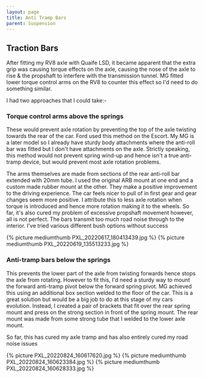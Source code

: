 ```yaml
---
layout: page
title: Anti Tramp Bars
parent: Suspension
---
```

## Traction Bars
After fitting my RV8 axle with Quaife LSD, it became apparent that the extra grip was causing torque effects on the axle, causing the nose of the axle to rise & the propshaft to interfere with the transmission tunnel. MG fitted lower torque control arms on the RV8 to counter this effect so I'd need to do something similar.

I had two approaches that I could take:-

### Torque control arms above the springs 
These would prevent axle rotation by preventing the top of the axle twisting towards the rear of the car. Ford used this method on the Escort. My MG is a later model so I already have sturdy body attachments where the anti-roll bar was fitted but I don't have attachments on the axle. Strictly speaking, this method would not prevent spring wind-up and hence isn't a true anti-tramp device, but would prevent most axle rotation problems.

The arms themselves are made from sections of the rear anti-roll bar extended with 20mm tube. I used the original ARB mount at one end and a custom made rubber mount at the other. They make a positive improvement to the driving experience. The car feels nicer to pull of in first gear and gear changes seem more positive. I attribute this to less axle rotation when torque is introduced and hence more rotation making it to the wheels. So far, it's also cured my problem of excessive propshaft movement however, all is not perfect. The bars transmit too much road noise through to the interior. I've tried various different bush options without success

{% picture mediumthumb PXL_20220617_180413439.jpg %}
{% picture mediumthumb PXL_20220619_135513233.jpg %}

### Anti-tramp bars below the springs
This prevents the lower part of the axle from twisting forwards hence stops the axle from rotating. However to fit this, I'd need a sturdy way to mount the forward anti-tramp pivot below the forward spring pivot. MG achieved this using an additional box section welded to the floor of the car. This is a great solution but would be a big job to do at this stage of my cars evolution. Instead, I created a pair of brackets that fit over the rear spring mount and press on the strong section in front of the spring mount. The rear mount was made from some strong tube that I welded to the lower axle mount. 

So far, this has cured my axle tramp and has also entirely cured my road noise issues

{% picture PXL_20220824_160617620.jpg %}
{% picture mediumthumb PXL_20220824_160623384.jpg %}
{% picture mediumthumb PXL_20220824_160628333.jpg %}
